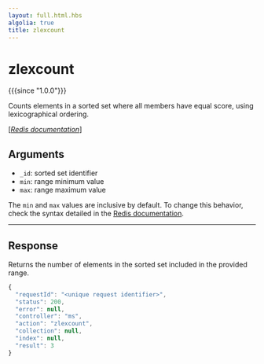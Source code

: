 ```yaml
---
layout: full.html.hbs
algolia: true
title: zlexcount
---
```



# zlexcount

{{{since "1.0.0"}}}

Counts elements in a sorted set where all members have equal score, using lexicographical ordering. 

[[_Redis documentation_]](https://redis.io/commands/zlexcount)


## Arguments

* `_id`: sorted set identifier
* `min`: range minimum value
* `max`: range maximum value

The `min` and `max` values are inclusive by default. To change this behavior, check the syntax detailed in the [Redis documentation](https://redis.io/commands/zrangebylex).

---

## Response

Returns the number of elements in the sorted set included in the provided range.

```javascript
{
  "requestId": "<unique request identifier>",
  "status": 200,
  "error": null,
  "controller": "ms",
  "action": "zlexcount",
  "collection": null,
  "index": null,
  "result": 3
}
```
